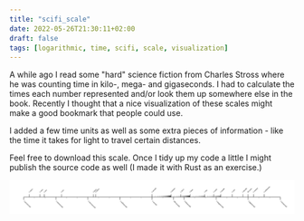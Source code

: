 ```yaml
---
title: "scifi_scale"
date: 2022-05-26T21:30:11+02:00
draft: false
tags: [logarithmic, time, scifi, scale, visualization]
---
```


A while ago I read some "hard" science fiction from Charles Stross where he was counting time in kilo-, mega- and gigaseconds. I had to calculate the times each number represented and/or look them up somewhere else in the book. Recently I thought that a nice visualization of these scales might make a good bookmark that people could use.

I added a few time units as well as some extra pieces of information - like the time it takes for light to travel certain distances.

Feel free to download this scale. Once I tidy up my code a little I might publish the source code as well (I made it with Rust as an exercise.)

[![a distribution of dots](/img/scifi_time_scale.svg)](/img/scifi_time_scale.svg)

